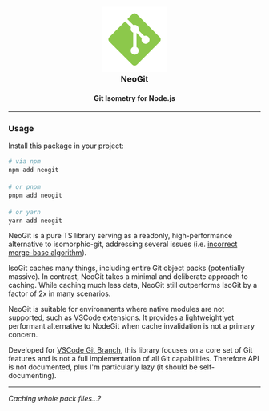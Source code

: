 <h3 align="center">
	<img src="https://raw.githubusercontent.com/wavim/neogit/master/media/icon.png" width="130" alt="NeoGit Icon" /><br />
	NeoGit
</h3>
<h4 align="center">Git Isometry for Node.js</h4>

---

### Usage

Install this package in your project:

```bash
# via npm
npm add neogit

# or pnpm
pnpm add neogit

# or yarn
yarn add neogit
```

NeoGit is a pure TS library serving as a readonly, high-performance alternative to isomorphic-git,
addressing several issues (i.e.
[incorrect merge-base algorithm](https://github.com/isomorphic-git/isomorphic-git/issues/2109)).

IsoGit caches many things, including entire Git object packs (potentially massive). In contrast,
NeoGit takes a minimal and deliberate approach to caching. While caching much less data, NeoGit
still outperforms IsoGit by a factor of 2x in many scenarios.

NeoGit is suitable for environments where native modules are not supported, such as VSCode
extensions. It provides a lightweight yet performant alternative to NodeGit when cache invalidation
is not a primary concern.

Developed for [VSCode Git Branch](https://github.com/wavim/vscode-git-branch), this library focuses
on a core set of Git features and is not a full implementation of all Git capabilities. Therefore
API is not documented, plus I'm particularly lazy (it should be self-documenting).

---

_Caching whole pack files...?_

